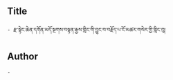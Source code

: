 ## Title
	- རྫ་སྟེང་ཆེན་དགོན་མདོ་སྔགས་བསྟན་རྒྱས་གླིང་གི་བྱུང་བ་བརྗོད་པ་ངོ་མཚར་གསེར་གྱི་གླིང་བུ།

## Author
	- 

